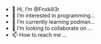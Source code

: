 - 👋 Hi, I’m @Fnxkill3r
- 👀 I’m interested in programming...
- 🌱 I’m currently learning podman...
- 💞️ I’m looking to collaborate on ...
- 📫 How to reach me ...

<!---
Fnxkill3r/Fnxkill3r is a ✨ special ✨ repository because its `README.md` (this file) appears on your GitHub profile.
You can click the Preview link to take a look at your changes.
--->
